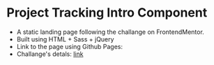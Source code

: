 # Project Tracking Intro Component

- A static landing page following the challange on FrontendMentor.
- Built using HTML + Sass + jQuery
- Link to the page using Github Pages:
- Challange's detals: [link](https://www.frontendmentor.io/challenges/project-tracking-intro-component-5d289097500fcb331a67d80e)

